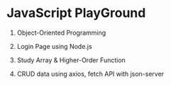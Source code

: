 # JavaScript PlayGround

1. Object-Oriented Programming

2. Login Page using Node.js

3. Study Array & Higher-Order Function

4. CRUD data using axios, fetch API with json-server
